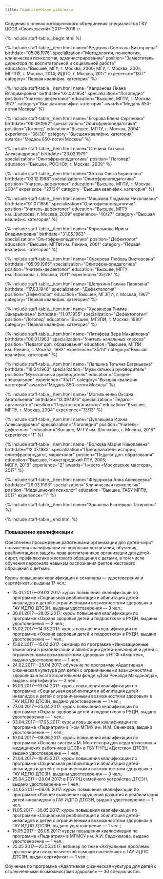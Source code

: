 ```yaml
---
title: Педагогические работники
---
```



Сведения о членах методического объединения специалистов ГКУ ЦССВ «Сколковский» 2017—2018 гг.

{% include staff-table__begin.html %}

{% include staff-table__item.html
    name="Ведехина Светлана Викторовна"
    birthdate="05.06.1976"
    specialization="Методология, психология, клиническая&nbsp;психология, администрирование"
    position="Заместитель директора по&nbsp;воспитательной и&nbsp;социальной работе"
    education="<nobr>Высшее, МГУ, г. Москва, 2000;</nobr> <nobr>МГУ, г. Москва, 2001;</nobr> <nobr>МГППУ, г. Москва, 2014;</nobr> <nobr>ИДПО, г. Москва, 2017</nobr>"
    experience="13/7"
    category="Первая квалифик. категория"
%}

{% include staff-table__item.html
    name="Капранова Лиана Владимировна"
    birthdate="02.03.1954"
    specialization="Логопедия"
    position="Учитель-дефектолог"
    education="Высшее, МГПУ, г. Москва, 1977"
    category="Высшая квалифик. категория"
    awards="Медаль 850-летия Москвы"
%}

{% include staff-table__item.html
    name="Егорова Елена Сергеевна"
    birthdate="06.09.1962"
    specialization="Олигофренопедагогика"
    position="Логопед"
    education="Высшее, МГПУ, г. Москва, 2004"
    experience="38/30"
    category="Высшая квалифик. категория"
    awards="Медаль 850-летия Москвы"
%}

{% include staff-table__item.html 
    name="Степина Татьяна Александровна"
    birthdate="23.03.1979" 
    specialization="Олигофренопедагогика"
    position="Логопед"
    education="Высшее, РОСНОУ, г. Москва, 2009"
%}

{% include staff-table__item.html
    name="Зотова Ольга Борисовна"
    birthdate="03.12.1968"
    specialization="Олигофренопедагогика"
    position="Учитель-дефектолог"
    education="Высшее, МГПУ, г. Москва, 2004"
    experience="27/24"
    category="Высшая квалифик. категория"
%}

{% include staff-table__item.html
    name="Машкова Людмила Николаевна"
    birthdate="01.07.1956"
    specialization="Олигофренопедагогика"
    position="Учитель-дефектолог"
    education="Высшее, МГГУ им. Шолохова, г. Москва, 2009"
    experience="40/27"
    category="Высшая квалифик. категория"
%}

{% include staff-table__item.html
    name="Королькова Ирина Владимировна"
    birthdate="31.05.1963"
    specialization="Олигофренопедагогика"
    position="Дефектолог"
    education="Высшее, МГПИ им. Ленина, 2001"
    category="Первая квалифик. категория"
%}

{% include staff-table__item.html
    name="Суворова Любовь Викторовна"
    birthdate="05.09.1965"
    specialization="Олигофренопедагогика"
    position="Учитель-дефектолог"
    education="Высшее, МГГУ им. Шолохова, г. Москва, 2011"
    experience="35/28"
%}

{% include staff-table__item.html
    name="Шелухина Галина Павловна"
    birthdate="17.03.1946"
    specialization="Дефектология"
    position="Дефектолог"
    education="Высшее, МГЗПИ, г. Москва, 1967"
    category="Первая квалифик. категория"
%}

{% include staff-table__item.html
    name="Хусаинова Римма Закарьяновна"
    birthdate="11.07.1955"
    specialization="Дефектология"
    position="Логопед"
    education="Высшее, МГЗПИ, г. Москва, 1980"
    category="Первая квалифик. категория"
%}

{% include staff-table__item.html
    name="Лятифова Вера Михайловна"
    birthdate="06.01.1963"
    specialization="Учитель начальных классов"
    position="Педагог доп. образования"
    education="Высшее, МГПИ им. Ленина, г. Москва, 1982"
    experience="35/13"
    category="Высшая квалифик. категория"
%}

{% include staff-table__item.html
    name="Лапшина Татьяна Евгеньевна"
    birthdate="18.04.1963"
    specialization="Музыкальный руководитель"
    position="Музыкальный руководитель"
    education="Средне-специальное"
    experience="35/17"
    category="Высшая квалифик. категория"
    awards="Медаль 850-летия Москвы"
%}

{% include staff-table__item.html
    name="Могильченко Оксана Анатольевна"
    birthdate="13.09.1975"
    specialization="Педагог-организатор"
    position="Педагог-организатор"
    education="Высшее, МГПУ, г. Москва, 2004"
    experience="13/13"
%}

{% include staff-table__item.html
    name="Дуплищева Ирина Александровна"
    specialization="Логопедия"
    position="Учитель-дефектолог"
    education="Высшее, МГГУ им. Шолохова, г. Москва, 2015"
    experience="1"
%}

{% include staff-table__item.html
    name="Волкова Мария Николаевна"
    birthdate="12.07.1983"
    specialization="Преподаватель истории, олигофренопедагог, маркетолог"
    position="Педагог доп. образования"
    education="Высшее, Нижегородский ГПУ, 2005;<br>МСГУ, 2016"
    experience="2"
    awards="I место «Московские мастера», 2017"
%}

{% include staff-table__item.html
    name="Федоркова Анна Алексеевна"
    birthdate="26.03.1993"
    specialization="Клиническая психология"
    position="Медицинский психолог"
    education="Высшее, ГАБУ МГПУ, 2017"
    experience="1"
%}

{% include staff-table__item.html
    name="Халилова Екатерина Тагировна"
%}

{% include staff-table__end.html %}


### Повышение квалификации

Обеспечено прохождение работниками организации для детей-сирот повышения квалификации по вопросам воспитания, обучения,
реабилитации и защиты прав воспитанников организации для детей-сирот, профилактике жестокого обращения с детьми, в том
числе обучения персонала навыкам распознания фактов жестокого обращения с детьми.

Курсы повышения квалификации и семинары — удостоверения и сертификаты выданы 17 чел.:
* 25.01.2017—29.03.2017: курсы повышения квалификации по программе «Социальная реабилитация и абилитация детей-инвалидов и детей с ограниченными возможностями здоровья» в ГАУ ИДПО ДТСЗН, выданы удостоверения — 3 чел.;
* 30.01.2017—28.02.2017: курсы повышения квалификации по программе «Охрана здоровья детей и подростков» в РУДН, выданы удостоверения — 2 чел.;
* 13.02.2017—14.03.2017: курсы повышения квалификации по программе «Охрана здоровья детей и подростков» в РУДН, выдано удостоверение — 1 чел.;
* 15.02.2017—15.02.2017: семинар по программе «Инновационные технологии в реабилитации и абилитации детей-инвалидов и детей с ограниченными возможностями здоровья» в НПФ «Амалтея», выдано удостоверение — 1 чел.; 
* 24.02.2017—25.04.2017: обучение по программе «Адаптивная физическая культура для детей с ограниченными возможностями здоровья» в Благотворительном фонде «Дом Роналда Макдоналда», выданы сертификаты — 3 чел.;
* 16.03.2017—13.04.2017: курсы повышения квалификации по программе «Социальная реабилитация и абилитация детей-инвалидов и детей с ограниченными возможностями здоровья» в ГАУ ИДПО ДТСЗН, выдано удостоверение — 1 чел.;
* 27.03.2017—25.04.2017: курсы повышения квалификации по программе «Охрана здоровья детей и подростков» в РУДН, выдано удостоверение — 1 чел.;
* 03.04.2017—17.05.2017: курсы повышения квалификации по программе «Педиатрия» в 1-ом МГМУ им. И.М. Сеченова, выдано удостоверение — 1 чел.;
* 10.04.2017—08.06.2017: курсы повышения квалификации по программе «Основы системы М. Монтессори для педагогических и медицинских работников ЦССВ» в ГБУ ГНПЦ «Детство» ДТСЗН, выдано удостоверение — 1 чел.;
* 21.04.2017—19.05.2017: курсы повышения квалификации по программе «Социальная реабилитация и абилитация детей-инвалидов и детей с ограниченными возможностями здоровья» в ГАУ ИДПО ДТСЗН, выданы удостоверения — 3 чел.;
* 25.04.2017—28.04.2017: в ГБУ РЦ семейного устройства ДТСЗН, выдано удостоверение — 1 чел.;
* 04.05.2017—06.06.2017: курсы повышения квалификации по программе «Раннее выявление нарушений развития и реабилитация детей-инвалидов» в ГАУ ИДПО ДТСЗН, выдано удостоверение — 1 чел.
* 11.05.2017—30.05.2017: курсы повышения квалификации по программе «Социальная реабилитация и абилитация детей-инвалидов и детей с ограниченными возможностями здоровья» в ГАУ ИДПО ДТСЗН, выдано удостоверение — 1 чел.;
* 15.05.2017—26.06.2017: курсы повышения квалификации по программе «Педиатрия» в МГМСУ им. А.И. Евдокимова, выдано удостоверение — 1 чел.;
* 25.05.2017—25.05.2017: вебинар по теме «Актуальные проблемы организации психологической помощи населению» в ГАУ ИДПО ДТСЗН, выдан сертификат — 1 чел.;

Обучение по программе «Адаптивная физическая культура для детей с ограниченными возможностями здоровья» — 30 специалистов.

